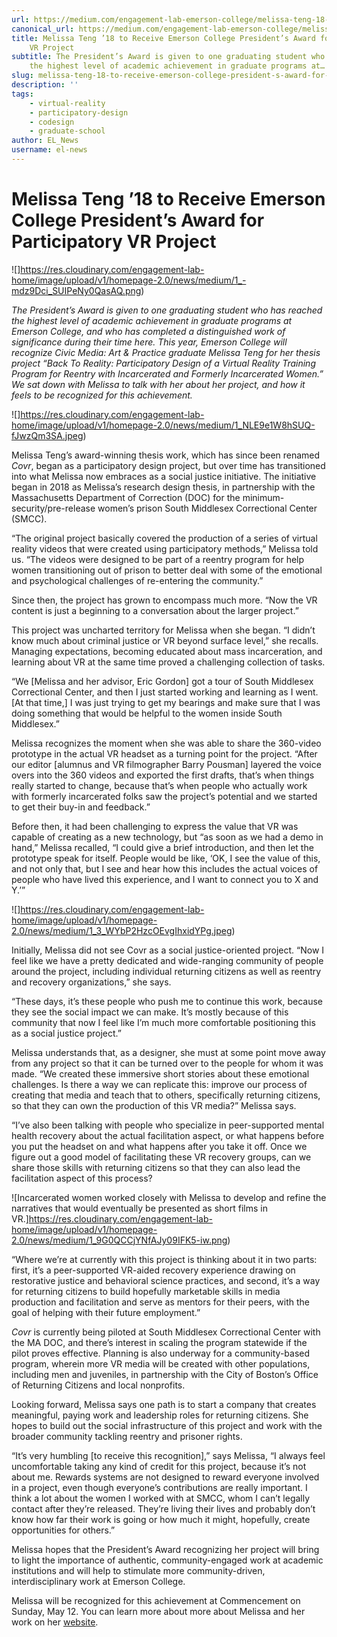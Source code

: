 ```yaml
---
url: https://medium.com/engagement-lab-emerson-college/melissa-teng-18-to-receive-emerson-college-president-s-award-for-participatory-vr-project-832ae6da5f4
canonical_url: https://medium.com/engagement-lab-emerson-college/melissa-teng-18-to-receive-emerson-college-president-s-award-for-participatory-vr-project-832ae6da5f4
title: Melissa Teng ’18 to Receive Emerson College President’s Award for Participatory
    VR Project
subtitle: The President’s Award is given to one graduating student who has reached
    the highest level of academic achievement in graduate programs at…
slug: melissa-teng-18-to-receive-emerson-college-president-s-award-for-participatory-vr-project
description: ''
tags:
    - virtual-reality
    - participatory-design
    - codesign
    - graduate-school
author: EL_News
username: el-news
---
```


# Melissa Teng ’18 to Receive Emerson College President’s Award for Participatory VR Project

![]https://res.cloudinary.com/engagement-lab-home/image/upload/v1/homepage-2.0/news/medium/1_-mdz9Dci_SUIPeNy0QasAQ.png)

_The President’s Award is given to one graduating student who has reached the highest level of academic achievement in graduate programs at Emerson College, and who has completed a distinguished work of significance during their time here. This year, Emerson College will recognize Civic Media: Art & Practice graduate Melissa Teng for her thesis project “Back To Reality: Participatory Design of a Virtual Reality Training Program for Reentry with Incarcerated and Formerly Incarcerated Women.” We sat down with Melissa to talk with her about her project, and how it feels to be recognized for this achievement._

![]https://res.cloudinary.com/engagement-lab-home/image/upload/v1/homepage-2.0/news/medium/1_NLE9e1W8hSUQ-fJwzQm3SA.jpeg)

Melissa Teng’s award-winning thesis work, which has since been renamed _Covr_, began as a participatory design project, but over time has transitioned into what Melissa now embraces as a social justice initiative. The initiative began in 2018 as Melissa’s research design thesis, in partnership with the Massachusetts Department of Correction (DOC) for the minimum-security/pre-release women’s prison South Middlesex Correctional Center (SMCC).

“The original project basically covered the production of a series of virtual reality videos that were created using participatory methods,” Melissa told us. “The videos were designed to be part of a reentry program for help women transitioning out of prison to better deal with some of the emotional and psychological challenges of re-entering the community.”

Since then, the project has grown to encompass much more. “Now the VR content is just a beginning to a conversation about the larger project.”

This project was uncharted territory for Melissa when she began. “I didn’t know much about criminal justice or VR beyond surface level,” she recalls. Managing expectations, becoming educated about mass incarceration, and learning about VR at the same time proved a challenging collection of tasks.

“We [Melissa and her advisor, Eric Gordon] got a tour of South Middlesex Correctional Center, and then I just started working and learning as I went. [At that time,] I was just trying to get my bearings and make sure that I was doing something that would be helpful to the women inside South Middlesex.”

Melissa recognizes the moment when she was able to share the 360-video prototype in the actual VR headset as a turning point for the project. “After our editor [alumnus and VR filmographer Barry Pousman] layered the voice overs into the 360 videos and exported the first drafts, that’s when things really started to change, because that’s when people who actually work with formerly incarcerated folks saw the project’s potential and we started to get their buy-in and feedback.”

Before then, it had been challenging to express the value that VR was capable of creating as a new technology, but “as soon as we had a demo in hand,” Melissa recalled, “I could give a brief introduction, and then let the prototype speak for itself. People would be like, ‘OK, I see the value of this, and not only that, but I see and hear how this includes the actual voices of people who have lived this experience, and I want to connect you to X and Y.’”

![]https://res.cloudinary.com/engagement-lab-home/image/upload/v1/homepage-2.0/news/medium/1_3_WYbP2HzcOEvgIhxidYPg.jpeg)

Initially, Melissa did not see Covr as a social justice-oriented project. “Now I feel like we have a pretty dedicated and wide-ranging community of people around the project, including individual returning citizens as well as reentry and recovery organizations,” she says.

“These days, it’s these people who push me to continue this work, because they see the social impact we can make. It’s mostly because of this community that now I feel like I’m much more comfortable positioning this as a social justice project.”

Melissa understands that, as a designer, she must at some point move away from any project so that it can be turned over to the people for whom it was made. “We created these immersive short stories about these emotional challenges. Is there a way we can replicate this: improve our process of creating that media and teach that to others, specifically returning citizens, so that they can own the production of this VR media?” Melissa says.

“I’ve also been talking with people who specialize in peer-supported mental health recovery about the actual facilitation aspect, or what happens before you put the headset on and what happens after you take it off. Once we figure out a good model of facilitating these VR recovery groups, can we share those skills with returning citizens so that they can also lead the facilitation aspect of this process?

![Incarcerated women worked closely with Melissa to develop and refine the narratives that would eventually be presented as short films in VR.]https://res.cloudinary.com/engagement-lab-home/image/upload/v1/homepage-2.0/news/medium/1_9G0QCCjYNfAJy09IFK5-iw.png)

“Where we’re at currently with this project is thinking about it in two parts: first, it’s a peer-supported VR-aided recovery experience drawing on restorative justice and behavioral science practices, and second, it’s a way for returning citizens to build hopefully marketable skills in media production and facilitation and serve as mentors for their peers, with the goal of helping with their future employment.”

_Covr_ is currently being piloted at South Middlesex Correctional Center with the MA DOC, and there’s interest in scaling the program statewide if the pilot proves effective. Planning is also underway for a community-based program, wherein more VR media will be created with other populations, including men and juveniles, in partnership with the City of Boston’s Office of Returning Citizens and local nonprofits.

Looking forward, Melissa says one path is to start a company that creates meaningful, paying work and leadership roles for returning citizens. She hopes to build out the social infrastructure of this project and work with the broader community tackling reentry and prisoner rights.

“It’s very humbling [to receive this recognition],” says Melissa, “I always feel uncomfortable taking any kind of credit for this project, because it’s not about me. Rewards systems are not designed to reward everyone involved in a project, even though everyone’s contributions are really important. I think a lot about the women I worked with at SMCC, whom I can’t legally contact after they’re released. They’re living their lives and probably don’t know how far their work is going or how much it might, hopefully, create opportunities for others.”

Melissa hopes that the President’s Award recognizing her project will bring to light the importance of authentic, community-engaged work at academic institutions and will help to stimulate more community-driven, interdisciplinary work at Emerson College.

Melissa will be recognized for this achievement at Commencement on Sunday, May 12. You can learn more about more about Melissa and her work on her [website](https://mqqt.co/).
